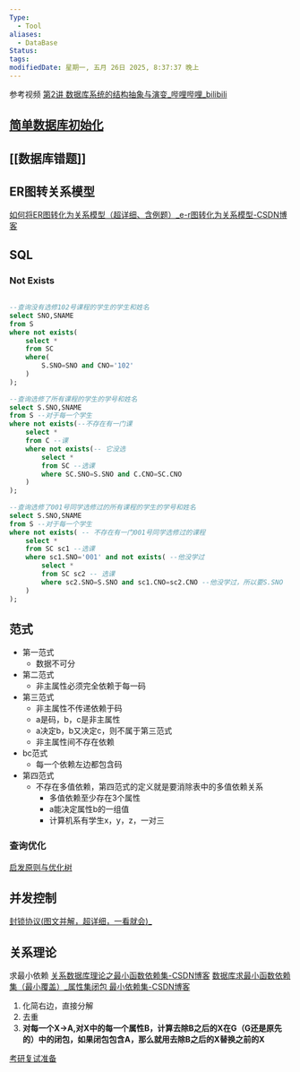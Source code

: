 ```yaml
---
Type:
  - Tool
aliases:
  - DataBase
Status: 
tags: 
modifiedDate: 星期一, 五月 26日 2025, 8:37:37 晚上
---
```

参考视频
[第2讲 数据库系统的结构抽象与演变_哔哩哔哩_bilibili](https://www.bilibili.com/video/BV1HY4y1b72A?p=2&spm_id_from=pageDriver&vd_source=ad215c102422db7a84b5ad398f7d54da)

## [简单数据库初始化](简单数据库初始化.md)

## [[数据库错题]]

## ER图转关系模型

[如何将ER图转化为关系模型（超详细、含例题）_e-r图转化为关系模型-CSDN博客](https://blog.csdn.net/weixin_42657318/article/details/89165328)

## SQL

### Not Exists

```sql
 
--查询没有选修102号课程的学生的学生和姓名
select SNO,SNAME
from S
where not exists(	
	select *
	from SC
	where(
		S.SNO=SNO and CNO='102'
	)
);
 
--查询选修了所有课程的学生的学号和姓名
select S.SNO,SNAME
from S --对于每一个学生
where not exists(--不存在有一门课
	select *
	from C --课
	where not exists(-- 它没选
		select *
		from SC --选课
		where SC.SNO=S.SNO and C.CNO=SC.CNO 
	)
);
 
--查询选修了001号同学选修过的所有课程的学生的学号和姓名
select S.SNO,SNAME
from S --对于每一个学生
where not exists( -- 不存在有一门001号同学选修过的课程
	select *
	from SC sc1 --选课
	where sc1.SNO='001' and not exists( --他没学过
		select *
		from SC sc2 -- 选课
		where sc2.SNO=S.SNO and sc1.CNO=sc2.CNO --他没学过，所以要S.SNO
	)
);
```

## 范式

- 第一范式
	- 数据不可分
- 第二范式
	- 非主属性必须完全依赖于每一码
- 第三范式
	- 非主属性不传递依赖于码
	- a是码，b，c是非主属性
	- a决定b，b又决定c，则不属于第三范式
	- 非主属性间不存在依赖
- bc范式
	- 每一个依赖左边都包含码
- 第四范式
	- 不存在多值依赖，第四范式的定义就是要消除表中的多值依赖关系
		- 多值依赖至少存在3个属性
		- a能决定属性b的一组值
		- 计算机系有学生x，y，z，一对三

### 查询优化

[启发原则与优化树](https://blog.csdn.net/qq_43103778/article/details/106679568)

## 并发控制

[封锁协议(图文并解，超详细，一看就会)_](https://blog.csdn.net/qq_44236958/article/details/105790970)

## 关系理论

 求最小依赖
 [关系数据库理论之最小函数依赖集-CSDN博客](https://blog.csdn.net/mgsky1/article/details/89061365)
 [数据库求最小函数依赖集（最小覆盖）_属性集闭包 最小依赖集-CSDN博客](https://blog.csdn.net/qq_37774375/article/details/104641724)
 1. 化简右边，直接分解
 2. 去重
 3. **对每一个X->A,对X中的每一个属性B，计算去除B之后的X在G（G还是原先的）中的闭包，如果闭包包含A，那么就用去除B之后的X替换之前的X**

[考研复试准备](考研复试准备.md)
